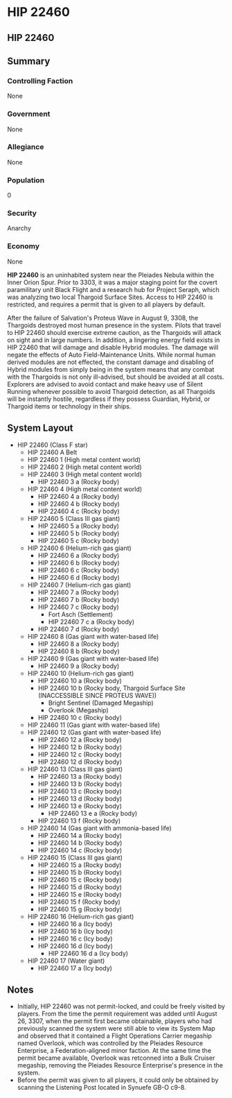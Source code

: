 # HIP 22460
## HIP 22460

		

## Summary

### Controlling Faction

None

### Government

None

### Allegiance

None

### Population

0

### Security

Anarchy

### Economy

None

**HIP 22460** is an uninhabited system near the Pleiades Nebula within the Inner Orion Spur. Prior to 3303, it was a major staging point for the covert paramilitary unit Black Flight and a research hub for Project Seraph, which was analyzing two local Thargoid Surface Sites. Access to HIP 22460 is restricted, and requires a permit that is given to all players by default.

After the failure of Salvation's Proteus Wave in August 9, 3308, the Thargoids destroyed most human presence in the system. Pilots that travel to HIP 22460 should exercise extreme caution, as the Thargoids will attack on sight and in large numbers.  In addition, a lingering energy field exists in HIP 22460 that will damage and disable Hybrid modules.  The damage will negate the effects of Auto Field-Maintenance Units.  While normal human derived modules are not effected, the constant damage and disabling of Hybrid modules from simply being in the system means that any combat with the Thargoids is not only ill-advised, but should be avoided at all costs.  Explorers are advised to avoid contact and make heavy use of Silent Running whenever possible to avoid Thargoid detection, as all Thargoids will be instantly hostile, regardless if they possess Guardian, Hybrid, or Thargoid items or technology in their ships.

## System Layout

- HIP 22460 (Class F star)
    - HIP 22460 A Belt
    - HIP 22460 1 (High metal content world)
    - HIP 22460 2 (High metal content world)
    - HIP 22460 3 (High metal content world)
        - HIP 22460 3 a (Rocky body)
    - HIP 22460 4 (High metal content world)
        - HIP 22460 4 a (Rocky body)
        - HIP 22460 4 b (Rocky body)
        - HIP 22460 4 c (Rocky body)
    - HIP 22460 5 (Class III gas giant)
        - HIP 22460 5 a (Rocky body)
        - HIP 22460 5 b (Rocky body)
        - HIP 22460 5 c (Rocky body)
    - HIP 22460 6 (Helium-rich gas giant)
        - HIP 22460 6 a (Rocky body)
        - HIP 22460 6 b (Rocky body)
        - HIP 22460 6 c (Rocky body)
        - HIP 22460 6 d (Rocky body)
    - HIP 22460 7 (Helium-rich gas giant)
        - HIP 22460 7 a (Rocky body)
        - HIP 22460 7 b (Rocky body)
        - HIP 22460 7 c (Rocky body)
            - Fort Asch (Settlement)
            - HIP 22460 7 c a (Rocky body)
        - HIP 22460 7 d (Rocky body)
    - HIP 22460 8 (Gas giant with water-based life)
        - HIP 22460 8 a (Rocky body)
        - HIP 22460 8 b (Rocky body)
    - HIP 22460 9 (Gas giant with water-based life)
        - HIP 22460 9 a (Rocky body)
    - HIP 22460 10 (Helium-rich gas giant)
        - HIP 22460 10 a (Rocky body)
        - HIP 22460 10 b (Rocky body, Thargoid Surface Site (INACCESSIBLE SINCE PROTEUS WAVE))
            - Bright Sentinel (Damaged Megaship)
            - Overlook (Megaship)
        - HIP 22460 10 c (Rocky body)
    - HIP 22460 11 (Gas giant with water-based life)
    - HIP 22460 12 (Gas giant with water-based life)
        - HIP 22460 12 a (Rocky body)
        - HIP 22460 12 b (Rocky body)
        - HIP 22460 12 c (Rocky body)
        - HIP 22460 12 d (Rocky body)
    - HIP 22460 13 (Class III gas giant)
        - HIP 22460 13 a (Rocky body)
        - HIP 22460 13 b (Rocky body)
        - HIP 22460 13 c (Rocky body)
        - HIP 22460 13 d (Rocky body)
        - HIP 22460 13 e (Rocky body)
            - HIP 22460 13 e a (Rocky body)
        - HIP 22460 13 f (Rocky body)
    - HIP 22460 14 (Gas giant with ammonia-based life)
        - HIP 22460 14 a (Rocky body)
        - HIP 22460 14 b (Rocky body)
        - HIP 22460 14 c (Rocky body)
    - HIP 22460 15 (Class III gas giant)
        - HIP 22460 15 a (Rocky body)
        - HIP 22460 15 b (Rocky body)
        - HIP 22460 15 c (Rocky body)
        - HIP 22460 15 d (Rocky body)
        - HIP 22460 15 e (Rocky body)
        - HIP 22460 15 f (Rocky body)
        - HIP 22460 15 g (Rocky body)
    - HIP 22460 16 (Helium-rich gas giant)
        - HIP 22460 16 a (Icy body)
        - HIP 22460 16 b (Icy body)
        - HIP 22460 16 c (Icy body)
        - HIP 22460 16 d (Icy body)
            - HIP 22460 16 d a (Icy body)
    - HIP 22460 17 (Water giant)
        - HIP 22460 17 a (Icy body)

## Notes

- Initially, HIP 22460 was not permit-locked, and could be freely visited by players. From the time the permit requirement was added until August 26, 3307, when the permit first became obtainable, players who had previously scanned the system were still able to view its System Map and observed that it contained a Flight Operations Carrier megaship named Overlook, which was controlled by the Pleiades Resource Enterprise, a Federation-aligned minor faction. At the same time the permit became available, Overlook was retconned into a Bulk Cruiser megaship, removing the Pleiades Resource Enterprise's presence in the system.
- Before the permit was given to all players, it could only be obtained by scanning the Listening Post located in Synuefe GB-O c9-8.